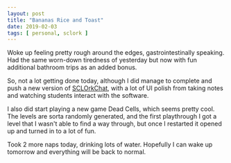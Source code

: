 ```yaml
---
layout: post
title: "Bananas Rice and Toast"
date: 2019-02-03
tags: [ personal, sclork ]
---
```


Woke up feeling pretty rough around the edges, gastrointestinally speaking.
Had the same worn-down tiredness of yesterday but now with fun additional
bathroom trips as an added bonus.

So, not a lot getting done today, although I did manage to complete and push
a new version of [SCLOrkChat](https://github.com/lnihlen/SCLOrkChat), with
a lot of UI polish from taking notes and watching students interact with the
software.

I also did start playing a new game Dead Cells, which seems pretty cool. The
levels are sorta randomly generated, and the first playthrough I got a level
that I wasn't able to find a way through, but once I restarted it opened up
and turned in to a lot of fun.

Took 2 more naps today, drinking lots of water. Hopefully I can wake up tomorrow
and everything will be back to normal.

